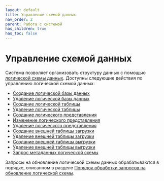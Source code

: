 ```yaml
---
layout: default
title: Управление схемой данных
nav_order: 2
parent: Работа с системой
has_children: true
has_toc: false
---
```


# Управление схемой данных

Система позволяет организовать структуру данных с помощью [логической схемы данных](../../Обзор_понятий_компонентов_и_связей/Основные_понятия/Логическая_схема_данных/Логическая_схема_данных.md). 
Доступны следующие действия по управлению логической схемой данных:
*   [Создание логической базы данных](Создание_логической_базы_данных/Создание_логической_базы_данных.md)
*   [Удаление логической базы данных](Удаление_логической_базы_данных/Удаление_логической_базы_данных.md)
*   [Создание логической таблицы](Создание_логической_таблицы/Создание_логической_таблицы.md)
*   [Удаление логической таблицы](Удаление_логического_представления/Удаление_логического_представления.md)
*   [Создание логического представления](Создание_логического_представления/Создание_логического_представления.md)
*   [Изменение логического представления](Изменение_логического_представления/Изменение_логического_представления.md)
*   [Удаление логического представления](Удаление_логического_представления/Удаление_логического_представления.md)
*   [Создание внешней таблицы загрузки](Создание_внешней_таблицы_загрузки/Создание_внешней_таблицы_загрузки.md)
*   [Удаление внешней таблицы загрузки](Удаление_внешней_таблицы_загрузки/Удаление_внешней_таблицы_загрузки.md)
*   [Создание внешней таблицы выгрузки](Создание_внешней_таблицы_выгрузки/Создание_внешней_таблицы_выгрузки.md)
*   [Удаление внешней таблицы выгрузки](Удаление_внешней_таблицы_выгрузки/Удаление_внешней_таблицы_выгрузки.md)
*   [Запрос метаданных логической схемы](Запрос_метаданных_логической_схемы/Запрос_метаданных_логической_схемы.md)

Запросы на обновление логической схемы данных обрабатываются в порядке, описанном в разделе 
[Порядок обработки запросов на обновление логической схемы](../../Обзор_понятий_компонентов_и_связей/Связи_с_другими_системами_и_компонентами/Порядок_обработки_запросов_на_обновление_логической_схемы/Порядок_обработки_запросов_на_обновление_логической_схемы.md).